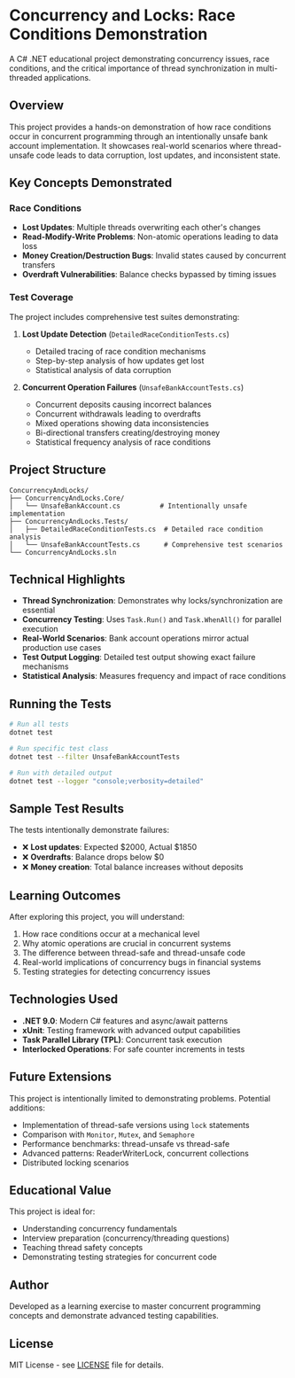 # Concurrency and Locks: Race Conditions Demonstration

A C# .NET educational project demonstrating concurrency issues, race conditions, and the critical importance of thread synchronization in multi-threaded applications.

## Overview

This project provides a hands-on demonstration of how race conditions occur in concurrent programming through an intentionally unsafe bank account implementation. It showcases real-world scenarios where thread-unsafe code leads to data corruption, lost updates, and inconsistent state.

## Key Concepts Demonstrated

### Race Conditions
- **Lost Updates**: Multiple threads overwriting each other's changes
- **Read-Modify-Write Problems**: Non-atomic operations leading to data loss
- **Money Creation/Destruction Bugs**: Invalid states caused by concurrent transfers
- **Overdraft Vulnerabilities**: Balance checks bypassed by timing issues

### Test Coverage

The project includes comprehensive test suites demonstrating:

1. **Lost Update Detection** (`DetailedRaceConditionTests.cs`)
   - Detailed tracing of race condition mechanisms
   - Step-by-step analysis of how updates get lost
   - Statistical analysis of data corruption

2. **Concurrent Operation Failures** (`UnsafeBankAccountTests.cs`)
   - Concurrent deposits causing incorrect balances
   - Concurrent withdrawals leading to overdrafts
   - Mixed operations showing data inconsistencies
   - Bi-directional transfers creating/destroying money
   - Statistical frequency analysis of race conditions

## Project Structure

```
ConcurrencyAndLocks/
├── ConcurrencyAndLocks.Core/
│   └── UnsafeBankAccount.cs          # Intentionally unsafe implementation
├── ConcurrencyAndLocks.Tests/
│   ├── DetailedRaceConditionTests.cs  # Detailed race condition analysis
│   └── UnsafeBankAccountTests.cs      # Comprehensive test scenarios
└── ConcurrencyAndLocks.sln
```

## Technical Highlights

- **Thread Synchronization**: Demonstrates why locks/synchronization are essential
- **Concurrency Testing**: Uses `Task.Run()` and `Task.WhenAll()` for parallel execution
- **Real-World Scenarios**: Bank account operations mirror actual production use cases
- **Test Output Logging**: Detailed test output showing exact failure mechanisms
- **Statistical Analysis**: Measures frequency and impact of race conditions

## Running the Tests

```bash
# Run all tests
dotnet test

# Run specific test class
dotnet test --filter UnsafeBankAccountTests

# Run with detailed output
dotnet test --logger "console;verbosity=detailed"
```

## Sample Test Results

The tests intentionally demonstrate failures:
- ❌ **Lost updates**: Expected $2000, Actual $1850
- ❌ **Overdrafts**: Balance drops below $0
- ❌ **Money creation**: Total balance increases without deposits

## Learning Outcomes

After exploring this project, you will understand:

1. How race conditions occur at a mechanical level
2. Why atomic operations are crucial in concurrent systems
3. The difference between thread-safe and thread-unsafe code
4. Real-world implications of concurrency bugs in financial systems
5. Testing strategies for detecting concurrency issues

## Technologies Used

- **.NET 9.0**: Modern C# features and async/await patterns
- **xUnit**: Testing framework with advanced output capabilities
- **Task Parallel Library (TPL)**: Concurrent task execution
- **Interlocked Operations**: For safe counter increments in tests

## Future Extensions

This project is intentionally limited to demonstrating problems. Potential additions:

- Implementation of thread-safe versions using `lock` statements
- Comparison with `Monitor`, `Mutex`, and `Semaphore`
- Performance benchmarks: thread-unsafe vs thread-safe
- Advanced patterns: ReaderWriterLock, concurrent collections
- Distributed locking scenarios

## Educational Value

This project is ideal for:
- Understanding concurrency fundamentals
- Interview preparation (concurrency/threading questions)
- Teaching thread safety concepts
- Demonstrating testing strategies for concurrent code

## Author

Developed as a learning exercise to master concurrent programming concepts and demonstrate advanced testing capabilities.

## License

MIT License - see [LICENSE](LICENSE) file for details.
